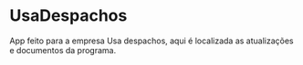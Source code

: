 # UsaDespachos
App feito para a empresa Usa despachos, aqui é localizada as atualizações e documentos da programa.
